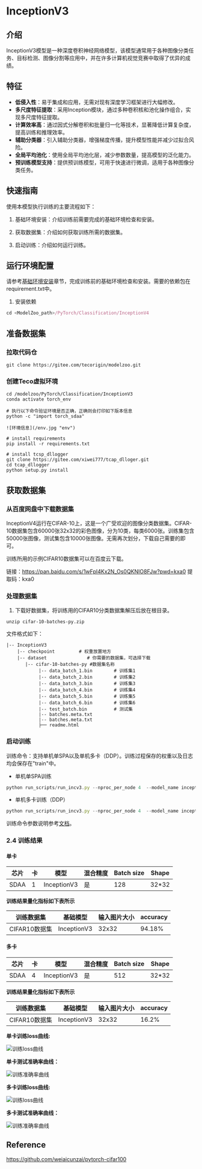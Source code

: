 # InceptionV3



## 介绍
InceptionV3模型是一种深度卷积神经网络模型，该模型通常用于各种图像分类任务、目标检测、图像分割等应用中，并在许多计算机视觉竞赛中取得了优异的成绩。

## 特征

-  **低侵入性**：易于集成和应用，无需对现有深度学习框架进行大幅修改。
-   **多尺度特征提取**：采用Inception模块，通过多种卷积核和池化操作组合，实现多尺度特征提取。
-   **计算效率高**：通过因式分解卷积和批量归一化等技术，显著降低计算复杂度，提高训练和推理效率。
-   **辅助分类器**：引入辅助分类器，增强梯度传播，提升模型性能并减少过拟合风险。
-   **全局平均池化**：使用全局平均池化层，减少参数数量，提高模型的泛化能力。
-   **预训练模型支持**：提供预训练模型，可用于快速进行微调，适用于各种图像分类任务。

## 快速指南
使用本模型执行训练的主要流程如下：

1. 基础环境安装：介绍训练前需要完成的基础环境检查和安装。

2. 获取数据集：介绍如何获取训练所需的数据集。

3. 启动训练：介绍如何运行训练。

## 运行环境配置

请参考[基础环境安装](https://gitee.com/tecorigin/modelzoo/blob/main/doc/Environment.md)章节，完成训练前的基础环境检查和安装。需要的依赖包在requirement.txt中。

1. 安装依赖

```jsx
cd <ModelZoo_path>/PyTorch/Classification/InceptionV4
```

## 准备数据集

###  拉取代码仓

```
git clone https://gitee.com/tecorigin/modelzoo.git
```

###  创建Teco虚拟环境

```
cd /modelzoo/PyTorch/Classification/InceptionV3
conda activate torch_env

# 执行以下命令验证环境是否正确，正确则会打印如下版本信息
python -c "import torch_sdaa"
```

```text
![环境信息](/env.jpg "env")
```

```
# install requirements
pip install -r requirements.txt

# install tcsp_dllogger
git clone https://gitee.com/xiwei777/tcap_dlloger.git
cd tcap_dllogger
python setup.py install
```

## 获取数据集

### 从百度网盘中下载数据集

InceptionV4运行在CIFAR-10上，这是一个广受欢迎的图像分类数据集。CIFAR-10数据集包含60000张32x32的彩色图像，分为10类，每类6000张。训练集包含50000张图像，测试集包含10000张图像。无需再次划分，下载自己需要的即可。

训练所用的示例CIFAR10数据集可以在百度云下载。

链接：https://pan.baidu.com/s/1wFpI4Kx2N_Os0QKNIO8FJw?pwd=kxa0 
提取码：kxa0

### 处理数据集

1. 下载好数据集，将训练用的CIFAR10分类数据集解压后放在根目录。

```
unzip cifar-10-batches-py.zip
```

文件格式如下：

```
|-- InceptionV3
    |-- checkpoint         # 权重放置地方
    |-- dataset               # 你需要的数据集，可选择下载
       |-- cifar-10-batches-py #数据集名称
	        |-- data_batch_1.bin        # 训练集1
	        |-- data_batch_2.bin        # 训练集2
	        |-- data_batch_3.bin        # 训练集3
	        |-- data_batch_4.bin        # 训练集4
	        |-- data_batch_5.bin        # 训练集5
	        |-- data_batch_6.bin        # 训练集6
	        |-- test_batch.bin          # 测试集
	        |-- batches.meta.txt
	        |-- batches.meta.txt
	        ├── readme.html
```

### 启动训练

训练命令：支持单机单SPA以及单机多卡（DDP）。训练过程保存的权重以及日志均会保存在"train"中。

- 单机单SPA训练

```jsx
python run_scripts/run_incv3.py --nproc_per_node 4  --model_name inceptionv3 --dataset_path "./dataset/cifar10"  --batch_size 128 --epoch 50 --device sdaa --autocast True --distributed False
```

- 单机多卡训练（DDP）

```jsx
python run_scripts/run_incv3.py --nproc_per_node 4  --model_name inceptionv3 --dataset_path "./dataset/cifar10"  --batch_size 128 --epoch 50 --device sdaa --autocast True --distributed True
```

训练命令参数说明参考[文档](https://gitee.com/i-cant-give-a-name/modelzoo/blob/VGG11/PyTorch/contrib/Classification/VGG11/run_scripts/README.md)。

### **2.4 训练结果**

#### 单卡

| 芯片 | 卡   | 模型        | 混合精度 | Batch size | Shape |
| ---- | ---- | ----------- | -------- | ---------- | ----- |
| SDAA | 1    | InceptionV3 | 是       | 128         | 32*32 |

**训练结果量化指标如下表所示**

| 训练数据集    | 基础模型    | 输入图片大小 | accuracy |
| ------------- | ----------- | ------------ | -------- |
| CIFAR10数据集 | InceptionV3 | 32x32        | 94.18%   |

#### 多卡

| 芯片 | 卡   | 模型        | 混合精度 | Batch size | Shape |
| ---- | ---- | ----------- | -------- | ---------- | ----- |
| SDAA | 4    | InceptionV3 | 是       | 512        | 32*32 |

**训练结果量化指标如下表所示**

| 训练数据集    | 基础模型    | 输入图片大小 | accuracy |
| ------------- | ----------- | ------------ | -------- |
| CIFAR10数据集 | InceptionV3 | 32x32        |16.2%   |

**单卡训练loss曲线:**

![训练loss曲线](/home/jiangnan/modelzoo/PyTorch/Classification/InceptionV3/img/Train.png)

**单卡测试准确率曲线：**

![训练准确率曲线](/home/jiangnan/modelzoo/PyTorch/Classification/InceptionV3/img/Test.png)

**多卡训练loss曲线:**

![训练loss曲线](/home/jiangnan/modelzoo/PyTorch/Classification/InceptionV3/img/train_multi.jpg)

**多卡测试准确率曲线：**

![训练准确率曲线](/home/jiangnan/modelzoo/PyTorch/Classification/InceptionV3/img/test_multi.jpg)

## **Reference**

https://github.com/weiaicunzai/pytorch-cifar100
